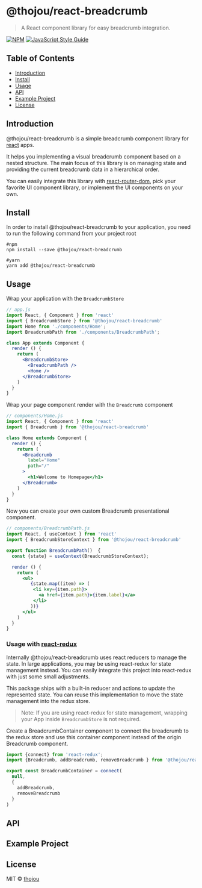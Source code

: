 # @thojou/react-breadcrumb

> A React component library for easy breadcrumb integration.

[![NPM](https://img.shields.io/npm/v/react-breadcrumb.svg)](https://www.npmjs.com/package/react-breadcrumb) [![JavaScript Style Guide](https://img.shields.io/badge/code_style-standard-brightgreen.svg)](https://standardjs.com)

## Table of Contents

* [Introduction](#introduction)
* [Install](#install)
* [Usage](#usage)
* [API](#api)
* [Example Project](#example-project)
* [License](#license)

## Introduction

@thojou/react-breadcrumb is a simple breadcrumb component library for [react](https://reactjs.org) apps.

It helps you implementing a visual breadcrumb component based on a nested structure. The main focus of this library is on managing state and providing the current breadcrumb data in a hierarchical order.

You can easily integrate this library with [react-router-dom](https://reactrouter.com/), pick your favorite UI component library, or implement the UI components on your own.



## Install

In order to install @thojou/react-breadcrumb to your application, you need to run the following command from your project root

```
#npm
npm install --save @thojou/react-breadcrumb

#yarn
yarn add @thojou/react-breadcrumb
```

## Usage

Wrap your application with the `BreadcrumbStore`

```jsx
// app.js
import React, { Component } from 'react'
import { BreadcrumbStore } from '@thojou/react-breadcrumb'
import Home from './components/Home';
import BreadcrumbPath from './components/BreadcrumbPath';

class App extends Component {
  render () {
    return (
      <BreadcrumbStore>
        <BreadcrumbPath />
        <Home />
      </BreadcrumbStore>
    )
  }
}
```

Wrap your page component render with the `Breadcrumb` component

```jsx
// components/Home.js
import React, { Component } from 'react'
import { Breadcrumb } from '@thojou/react-breadcrumb'

class Home extends Component {
  render () {
    return (
      <Breadcrumb 
        label="Home"
        path="/"
      >
        <h1>Welcome to Homepage</h1>
      </Breadcrumb>
    )
  }
}
```

Now you can create your own custom Breadcrumb presentational component.

```jsx
// components/BreadcrumbPath.js
import React, { useContext } from 'react'
import { BreadcrumbStoreContext } from '@thojou/react-breadcrumb'

export function BreadcrumbPath()  {
  const {state} = useContext(BreadcrumbStoreContext);

  render () {
    return (
      <ul>
         {state.map((item) => (
          <li key={item.path}>
            <a href={item.path}>{item.label}</a>
          </li>
         ))}
      </ul>
    )
  }
}
```

### Usage with [react-redux](https://redux.js.org/basics/usage-with-react)

Internally @thojou/react-breadcrumb uses react reducers to manage the state.
In large applications, you may be using react-redux for state management instead.
You can easily integrate this project into react-redux with just some small adjustments.

This package ships with a built-in reducer and actions to update the represented state. You can reuse this implementation to move the state management into the redux store.

> Note: If you are using react-redux for state management, wrapping your App inside `BreadcrumbStore` is not required.

Create a BreadcrumbContainer component to connect the breadcrumb to the redux store and use this container component instead of the origin Breadcrumb component. 

```jsx
import {connect} from 'react-redux';
import {Breadcrumb, addBreadcrumb, removeBreadcrumb } from '@thojou/react-breadcrumb';

export const BreadcrumbContainer = connect(
  null,
  {
    addBreadcrumb,
    removeBreadcrumb
  }
)
```

## API


## Example Project

## License

MIT © [thojou](https://github.com/thojou)

